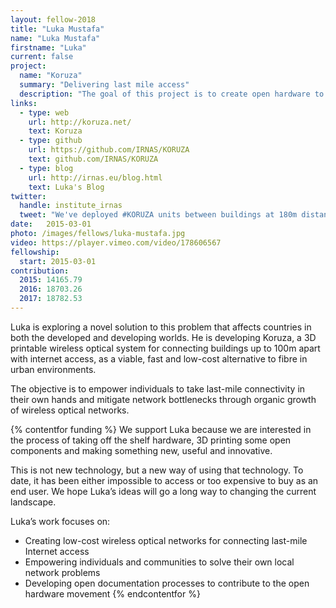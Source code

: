 ```yaml
---
layout: fellow-2018
title: "Luka Mustafa"
name: "Luka Mustafa"
firstname: "Luka"
current: false
project:
  name: "Koruza"
  summary: "Delivering last mile access"
  description: "The goal of this project is to create open hardware to improve connectivity and access to the Internet."
links:
  - type: web
    url: http://koruza.net/
    text: Koruza
  - type: github
    url: https://github.com/IRNAS/KORUZA
    text: github.com/IRNAS/KORUZA
  - type: blog
    url: http://irnas.eu/blog.html
    text: Luka's Blog
twitter:
  handle: institute_irnas
  tweet: "We've deployed #KORUZA units between buildings at 180m distance, pushing it beyond the design limit. http://bit.ly/1QvCNBb #FSO"
date:   2015-03-01
photo: /images/fellows/luka-mustafa.jpg
video: https://player.vimeo.com/video/178606567
fellowship:
  start: 2015-03-01
contribution:
  2015: 14165.79
  2016: 18703.26
  2017: 18782.53
---
```

Luka is exploring a novel solution to this problem that affects countries in both the developed and developing worlds. He is developing Koruza, a 3D printable wireless optical system for connecting buildings up to 100m apart with internet access, as a viable, fast and low-cost alternative to fibre in urban environments. 

The objective is to empower individuals to take last-mile connectivity in their own hands and mitigate network bottlenecks through organic growth of wireless optical networks.

{% contentfor funding %}
We support Luka because we are interested in the process of taking off the shelf hardware, 3D printing some open components and making something new, useful and innovative. 

This is not new technology, but a new way of using that technology. To date, it has been either impossible to access or too expensive to buy as an end user. We hope Luka’s ideas will go a long way to changing the current landscape.

Luka’s work focuses on: 

- Creating low-cost wireless optical networks for connecting last-mile Internet access
- Empowering individuals and communities to solve their own local network problems  
- Developing open documentation processes to contribute to the open hardware movement
{% endcontentfor %}